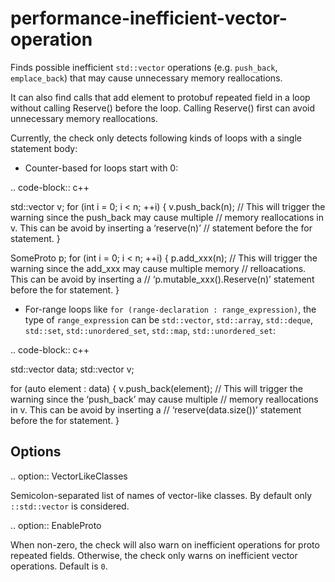 performance-inefficient-vector-operation
========================================

Finds possible inefficient `std::vector` operations (e.g. `push_back`,
`emplace_back`) that may cause unnecessary memory reallocations.

It can also find calls that add element to protobuf repeated field in a
loop without calling Reserve() before the loop. Calling Reserve() first
can avoid unnecessary memory reallocations.

Currently, the check only detects following kinds of loops with a single
statement body:

-   Counter-based for loops start with 0:

.. code-block:: c++

std::vector<int> v; for (int i = 0; i &lt; n; ++i) { v.push\_back(n); //
This will trigger the warning since the push\_back may cause multiple //
memory reallocations in v. This can be avoid by inserting a ‘reserve(n)’
// statement before the for statement. }

SomeProto p; for (int i = 0; i &lt; n; ++i) { p.add\_xxx(n); // This
will trigger the warning since the add\_xxx may cause multiple memory //
relloacations. This can be avoid by inserting a //
‘p.mutable\_xxx().Reserve(n)’ statement before the for statement. }

-   For-range loops like `for (range-declaration : range_expression)`,
    the type of `range_expression` can be `std::vector`, `std::array`,
    `std::deque`, `std::set`, `std::unordered_set`, `std::map`,
    `std::unordered_set`:

.. code-block:: c++

std::vector<int> data; std::vector<int> v;

for (auto element : data) { v.push\_back(element); // This will trigger
the warning since the ‘push\_back’ may cause multiple // memory
reallocations in v. This can be avoid by inserting a //
‘reserve(data.size())’ statement before the for statement. }

Options
-------

.. option:: VectorLikeClasses

Semicolon-separated list of names of vector-like classes. By default
only `::std::vector` is considered.

.. option:: EnableProto

When non-zero, the check will also warn on inefficient operations for
proto repeated fields. Otherwise, the check only warns on inefficient
vector operations. Default is `0`.
